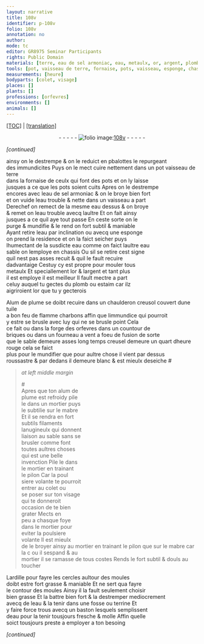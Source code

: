 ```yaml
---
layout: narrative
title: 108v
identifier: p-108v
folio: 108v
annotation: no
author:
mode: tc
editor: GR8975 Seminar Participants
rights: Public Domain
materials: [terre, eau de sel armoniac, eau, metaulx, or, argent, plomb, estaim, Alum de plume, tuile, charbons, briques, alum de plume, mabre, ardille]
tools: [pot, vaisseau de terre, fornaise, pots, vaisseau, esponge, chassis, chaulderon, creusol, tuile, forge des orfevres, fourneau a vent, creusel, mortier, mabre, pilon, moules, fosse, terrine, baston]
measurements: [heure]
bodyparts: [colet, visage]
places: []
plants: []
professions: [orfevres]
environments: []
animals: []
---
```


<p><a href="{{ site.baseurl }}/diplomatic/">[TOC]</a> | <a href="{{ site.baseurl }}/texts/p-108v_tl/" target="_blank">[translation]</a></p><div class="folio" align="center">- - - - - <a href="http://gallica.bnf.fr/ark:/12148/btv1b10500001g/f222.image" target="_blank"><img src="https://cu-mkp.github.io/2017-workshop-edition/assets/photo-icon.png" alt="folio image: " style="display:inline-block; margin-bottom:-3px;"/>108v</a> - - - - - </div>  
 
*[continued]*
  
ainsy on le destrempe & on le reduict en <span class="del">p</span><span class="add">b</span>alottes le repurgeant<br/> des immundicites Puys on le mect cuire nettem<span class="exp">ent</span> dans un <span class="del"><span class="tl">pot</span></span> <span class="add"><span class="tl">vaisseau de <span class="m">terre</span></span></span><br/> dans la <span class="tl">fornaise</span> de ceulx qui font des <span class="tl">pots</span> et on ly laisse<br/> jusques a ce que les <span class="tl">pots</span> soie<span class="exp">n</span>t cuits Apres on le destrempe<br/> encores avec l<span class="m">eau de sel armoniac</span> & on le broye bien fort<br/> et on vuide l<span class="m">eau</span> trouble & nette dans un <span class="tl">vaisseau</span> a part<br/> Derechef on remect de la mesme <span class="m">eau</span> dessus & on broye<br/> & remet on l<span class="m">eau</span> trouble avecq laultre Et on fait ainsy<br/> jusques a ce quil aye tout passe En ceste sorte on le<br/> purge & mundifie & le rend on fort subtil & maniable<br/> Ayant retire l<span class="m">eau</span> par inclination ou avecq une <span class="tl">esponge</span><br/> on prend la residence et on la faict seicher puys<br/> lhumectant de la susdicte <span class="m">eau</span> co<span class="exp">mm</span>e on faict laultre <span class="del"><span class="m">eau</span></span><br/> sable on lemploye en <span class="tl">chassis</span> Ou sil se retire cest signe<br/> quil nest pas asses recuit & quil le fault recuire<br/> dadvantaige Cestuy cy est propre pour mouler tous<br/> <span class="m">metaulx</span> Et speciallem<span class="exp">ent</span> l<span class="m">or</span> & l<span class="m">argent</span> et tant plus<br/> il est employe il est meilleur Il fault mectre a part<br/> celuy auquel tu gectes du <span class="m">plomb</span> ou <span class="m">estaim</span> car ilz<br/> aigriroi<span class="x">en</span>t l<span class="m">or</span> que tu y gecterois
 
<span class="m">Alum de plume</span> se doibt recuire dans un <span class="del"><span class="tl">chaulderon</span></span> <span class="add"><span class="tl">creusol</span> couvert dune <span class="tl"><span class="m">tuile</span></span></span><br/> a bon feu de <span class="del">flamme</span> <span class="add"><span class="m">charbons</span></span> affin que limmundice qui pourroit<br/> y estre se brusle avec luy qui ne se brusle point Cela<br/> ce fait ou dans la <span class="tl">forge des <span class="pro">orfevres</span></span> dans un countour de<br/> <span class="m">briques</span> ou dans un <span class="tl">fourneau a vent</span> a foeu de fusion de sorte<br/> que le <span class="del">sable demeure asses long temps</span> <span class="add"><span class="tl">creusel</span> demeure un quart d<span class="ms"><span class="tmp">heure</span></span></span> rouge cela se faict<br/> plus pour le m<span class="x">un</span>difier que pour aultre chose il vient par dessus<br/> roussastre & par dedans il demeure blanc & est mieulx deseiche #
 
> *at left middle margin*
> 
> 
>   #<br/> Apres que ton <span class="m">alum de<br/> plume</span> est refroidy pile<br/> le dans un <span class="tl">mortier</span> puys<br/> le subtilie sur le <span class="tl"><span class="m">mabre</span></span><br/> Et il se rendra en fort<br/> subtils filaments<br/> lanugineulx qui donnent<br/> liaison au sable sans se<br/> brusler comme font<br/> toutes aultres choses<br/> qui est une belle<br/> invenction Pile le da<span class="exp">n</span>s<br/> le <span class="tl">mortier</span> en traina<span class="exp">n</span>t<br/> le <span class="tl">pilon</span> Car la poul<br/> siere volante te pourroit<br/> entrer au <span class="bp">colet</span> ou<br/> se poser sur ton <span class="bp">visage</span><br/> qui te donneroit<br/> occasion de te bien<br/> grater Mects en<br/> peu a chasque foye<br/> dans le <span class="tl">mortier</span> pour<br/> eviter la poulsiere<br/> volante Il est mieulx<br/> de le broyer ainsy au <span class="tl">mortier</span> en trainant le <span class="tl">pilon</span> que sur le <span class="tl"><span class="m">mabre</span></span> <span class="del">car</span> la <span class="del">c</span> ou il sespand & au<br/> <span class="tl">mortier</span> il se ramasse de tous costes Rends le fort subtil & <span class="sn">douls au toucher</span>
 
L<span class="m">ardille</span> pour fayre les cercles aultour des <span class="tl">moules</span><br/> doibt estre fort grasse & maniable Et ne sert qua fayre<br/> le contour des <span class="tl">moules</span> Ainsy il la fault seulem<span class="exp">ent</span> choisir<br/> bien grasse Et la battre bien fort & la destremper mediocrem<span class="exp">ent</span> <br/> avecq de l<span class="m">eau</span> & la tenir dans une <span class="tl">fosse</span> ou <span class="tl">terrine</span> Et <br/> y faire force trous avecq un <span class="tl">baston</span> lesquels semplissent <br/> d<span class="m">eau</span> pour la tenir tousjours fresche & molle Affin quelle<br/> soict tousjours preste a employer a ton besoing
 
*[continued]*
 
